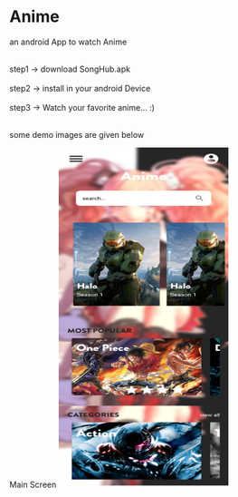 # Anime
 an android App to watch Anime

<br>step1 -> download SongHub.apk <br/>
<br>step2 -> install in your android Device <br/>
<br>step3 -> Watch your favorite anime... :) <br/>

<br>some demo images are given below<br/>

Main Screen <img src="https://github.com/Shivanshsinghfrosty/Anime/blob/main/image/main.jpeg" width="300" height="600" />


